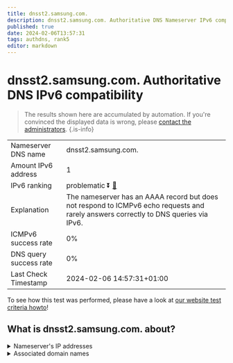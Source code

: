 ```yaml
---
title: dnsst2.samsung.com.
description: dnsst2.samsung.com. Authoritative DNS Nameserver IPv6 compatibility
published: true
date: 2024-02-06T13:57:31
tags: authdns, rank5
editor: markdown
---
```


# dnsst2.samsung.com. Authoritative DNS IPv6 compatibility

> The results shown here are accumulated by automation. If you're convinced the displayed data is wrong, please [contact the administrators](/howto/chat). 
{.is-info}




|   |   |
| - | - |
| Nameserver DNS name | dnsst2.samsung.com.
| Amount IPv6 address | 1
| IPv6 ranking | problematic :arrow_double_down: [🔗](/howto/ranking) |
| Explanation | The nameserver has an AAAA record but does not respond to ICMPv6 echo requests and rarely answers correctly to DNS queries via IPv6. |
| ICMPv6 success rate | 0%|
| DNS query success rate | 0% |
| Last Check Timestamp | 2024-02-06 14:57:31+01:00 |

To see how this test was performed, please have a look at [our website test criteria howto](/howto/testcriteria/authdns)!


## What is dnsst2.samsung.com. about?




<details>
<summary>Nameserver's IP addresses</summary>

2001:330:a:b:112:106:53:58

</details>



<details>
<summary>Associated domain names</summary>

www.samsung.com

</details>
